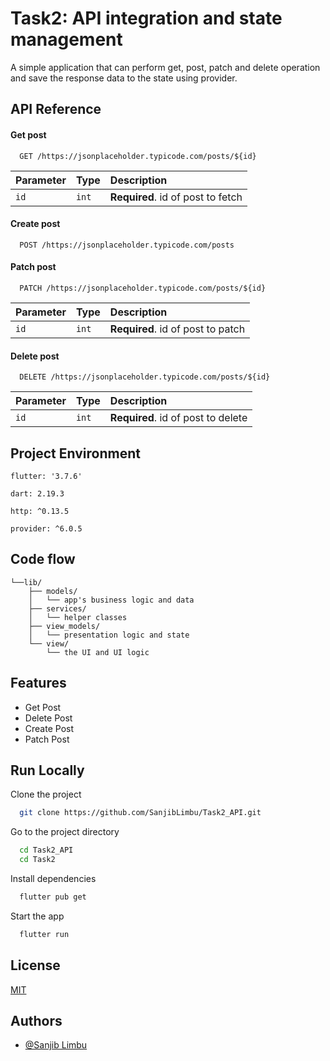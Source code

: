 
# Task2: API integration and state management

A simple application that can perform get, post, patch and delete operation and save the response data to the state using provider.




## API Reference



#### Get post

```http
  GET /https://jsonplaceholder.typicode.com/posts/${id}
```

| Parameter | Type     | Description                       |
| :-------- | :------- | :-------------------------------- |
| `id`      | `int` | **Required**. id of post to fetch |

#### Create post

```http
  POST /https://jsonplaceholder.typicode.com/posts
```

#### Patch post

```http
  PATCH /https://jsonplaceholder.typicode.com/posts/${id}
```

| Parameter | Type     | Description                       |
| :-------- | :------- | :-------------------------------- |
| `id`      | `int` | **Required**. id of post to patch |


#### Delete post

```http
  DELETE /https://jsonplaceholder.typicode.com/posts/${id}
```

| Parameter | Type     | Description                       |
| :-------- | :------- | :-------------------------------- |
| `id`      | `int` | **Required**. id of post to delete |







## Project Environment

`flutter: '3.7.6'`

`dart: 2.19.3`

`http: ^0.13.5`

`provider: ^6.0.5`

## Code flow

```
└──lib/
    ├── models/
    │   └── app's business logic and data
    ├── services/
    │   └── helper classes
    ├── view_models/
    │   └── presentation logic and state
    └── view/
        └── the UI and UI logic
```    
   
## Features

- Get Post
- Delete Post
- Create Post
- Patch Post


## Run Locally

Clone the project

```bash
  git clone https://github.com/SanjibLimbu/Task2_API.git
```

Go to the project directory

```bash
  cd Task2_API
  cd Task2
```

Install dependencies

```bash
  flutter pub get
```

Start the app

```bash
  flutter run
```


## License

[MIT](https://choosealicense.com/licenses/mit/)


## Authors

- [@Sanjib Limbu](https://www.github.com/SanjibLimbu)

